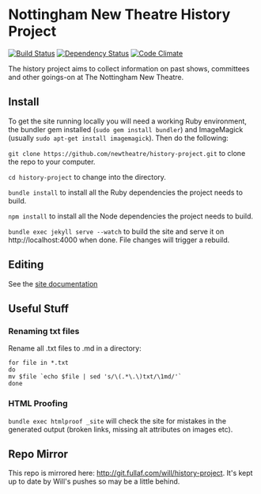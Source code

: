 # Nottingham New Theatre History Project

[![Build Status](https://travis-ci.org/newtheatre/history-project.svg?branch=master)](https://travis-ci.org/newtheatre/history-project)
[![Dependency Status](https://gemnasium.com/newtheatre/history-project.svg)](https://gemnasium.com/newtheatre/history-project)
[![Code Climate](https://codeclimate.com/github/newtheatre/history-project/badges/gpa.svg)](https://codeclimate.com/github/newtheatre/history-project)

The history project aims to collect information on past shows, committees and other goings-on at The Nottingham New Theatre.


## Install

To get the site running locally you will need a working Ruby environment, the bundler gem installed (`sudo gem install bundler`) and ImageMagick (usually `sudo apt-get install imagemagick`). Then do the following:

`git clone https://github.com/newtheatre/history-project.git` to clone the repo to your computer.

`cd history-project` to change into the directory.

`bundle install` to install all the Ruby dependencies the project needs to build.

`npm install` to install all the Node dependencies the project needs to build.

`bundle exec jekyll serve --watch` to build the site and serve it on http://localhost:4000 when done. File changes will trigger a rebuild.


## Editing

See the [site documentation](http://history.newtheatre.org.uk/docs/)


## Useful Stuff

### Renaming txt files

Rename all .txt files to .md in a directory:

```
for file in *.txt
do
mv $file `echo $file | sed 's/\(.*\.\)txt/\1md/'`
done
```

### HTML Proofing

`bundle exec htmlproof _site` will check the site for mistakes in the generated output (broken links, missing alt attributes on images etc).


## Repo Mirror

This repo is mirrored here: http://git.fullaf.com/will/history-project. It's kept up to date by Will's pushes so may be a little behind.
